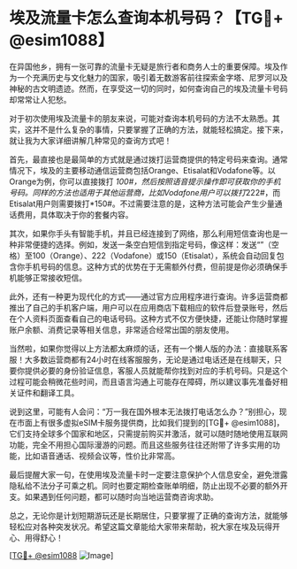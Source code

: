 # 埃及流量卡怎么查询本机号码？【TG💪+ @esim1088】

在异国他乡，拥有一张可靠的流量卡无疑是旅行者和商务人士的重要保障。埃及作为一个充满历史与文化魅力的国家，吸引着无数游客前往探索金字塔、尼罗河以及神秘的古文明遗迹。然而，在享受这一切的同时，如何查询自己的埃及流量卡号码却常常让人犯愁。

对于初次使用埃及流量卡的朋友来说，可能对查询本机号码的方法不太熟悉。其实，这并不是什么复杂的事情，只要掌握了正确的方法，就能轻松搞定。接下来，就让我为大家详细讲解几种常见的查询方式吧！

首先，最直接也是最简单的方式就是通过拨打运营商提供的特定号码来查询。通常情况下，埃及的主要移动通信运营商包括Orange、Etisalat和Vodafone等。以Orange为例，你可以直接拨打 *100#，然后按照语音提示操作即可获取你的手机号码。同样的方法也适用于其他运营商，比如Vodafone用户可以拨打*222#，而Etisalat用户则需要拨打*150#。不过需要注意的是，这种方法可能会产生少量通话费用，具体取决于你的套餐内容。

其次，如果你手头有智能手机，并且已经连接到了网络，那么利用短信查询也是一种非常便捷的选择。例如，发送一条空白短信到指定号码，像这样：发送“”（空格）至100（Orange）、222（Vodafone）或150（Etisalat），系统会自动回复包含你手机号码的信息。这种方式的优势在于无需额外付费，但前提是你必须确保手机能够正常接收短信。

此外，还有一种更为现代化的方式——通过官方应用程序进行查询。许多运营商都推出了自己的手机客户端，用户可以在应用商店下载相应的软件后登录账号，然后在个人资料页面查看自己的电话号码。这种方式不仅方便快捷，还能让你随时掌握账户余额、消费记录等相关信息，非常适合经常出国的朋友使用。

当然啦，如果你觉得以上方法都太麻烦的话，还有一个懒人版的办法：直接联系客服！大多数运营商都有24小时在线客服服务，无论是通过电话还是在线聊天，只要你提供必要的身份验证信息，客服人员就能帮你找到对应的手机号码。只是这个过程可能会稍微花些时间，而且语言沟通上可能存在障碍，所以建议事先准备好相关证件和翻译工具。

说到这里，可能有人会问：“万一我在国外根本无法拨打电话怎么办？”别担心，现在市面上有很多虚拟eSIM卡服务提供商，比如我们提到的[TG💪+ @esim1088]，它们支持全球多个国家和地区，只需提前购买并激活，就可以随时随地使用互联网功能，完全不用担心国际漫游的问题。而且这些服务往往还附带了许多实用的功能，比如语音通话、视频会议等，性价比非常高。

最后提醒大家一句，在使用埃及流量卡时一定要注意保护个人信息安全，避免泄露隐私给不法分子可乘之机。同时也要定期检查账单明细，防止出现不必要的额外开支。如果遇到任何问题，都可以随时向当地运营商咨询求助。

总之，无论你是计划短期游玩还是长期居住，只要掌握了正确的查询方法，就能够轻松应对各种突发状况。希望这篇文章能给大家带来帮助，祝大家在埃及玩得开心、用得舒心！

[[TG💪+ @esim1088](https://t.me/s/esim1088) ![Image](https://i.postimg.cc/4NQfJmqS/Snipaste-2025-05-13-00-14-12.png)]